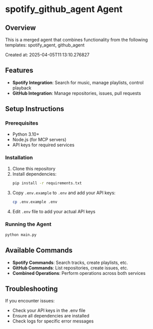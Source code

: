 # spotify_github_agent Agent

## Overview
This is a merged agent that combines functionality from the following templates:
spotify_agent, github_agent

Created at: 2025-04-05T11:13:10.276827

## Features
- **Spotify Integration**: Search for music, manage playlists, control playback
- **GitHub Integration**: Manage repositories, issues, pull requests

## Setup Instructions

### Prerequisites
- Python 3.10+
- Node.js (for MCP servers)
- API keys for required services

### Installation
1. Clone this repository
2. Install dependencies:
   ```bash
   pip install -r requirements.txt
   ```
3. Copy `.env.example` to `.env` and add your API keys:
   ```bash
   cp .env.example .env
   ```
4. Edit `.env` file to add your actual API keys

### Running the Agent
```bash
python main.py
```

## Available Commands
- **Spotify Commands**: Search tracks, create playlists, etc.
- **GitHub Commands**: List repositories, create issues, etc.
- **Combined Operations**: Perform operations across both services

## Troubleshooting
If you encounter issues:
- Check your API keys in the .env file
- Ensure all dependencies are installed
- Check logs for specific error messages
